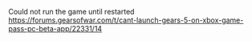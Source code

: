 Could not run the game until restarted https://forums.gearsofwar.com/t/cant-launch-gears-5-on-xbox-game-pass-pc-beta-app/22331/14
